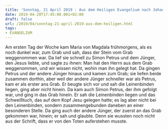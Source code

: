 ```yaml
---
title: 'Sonntag, 21 April 2019 : Aus dem Heiligen Evangelium nach Johannes - Joh 20,1-9.'
date: 2019-04-20T17:45:00.001+02:00
draft: false
url: /2019/04/sonntag-21-april-2019-aus-dem-heiligen.html
tags: 
- EVANGELIUM
---
```


Am ersten Tag der Woche kam Maria von Magdala frühmorgens, als es noch dunkel war, zum Grab und sah, dass der Stein vom Grab weggenommen war. Da lief sie schnell zu Simon Petrus und dem Jünger, den Jesus liebte, und sagte zu ihnen: Man hat den Herrn aus dem Grab weggenommen, und wir wissen nicht, wohin man ihn gelegt hat. Da gingen Petrus und der andere Jünger hinaus und kamen zum Grab; sie liefen beide zusammen dorthin, aber weil der andere Jünger schneller war als Petrus, kam er als erster ans Grab. Er beugte sich vor und sah die Leinenbinden liegen, ging aber nicht hinein. Da kam auch Simon Petrus, der ihm gefolgt war, und ging in das Grab hinein. Er sah die Leinenbinden liegen und das Schweißtuch, das auf dem Kopf Jesu gelegen hatte; es lag aber nicht bei den Leinenbinden, sondern zusammengebunden daneben an einer besonderen Stelle. Da ging auch der andere Jünger, der zuerst an das Grab gekommen war, hinein; er sah und glaubte. Denn sie wussten noch nicht aus der Schrift, dass er von den Toten auferstehen musste.